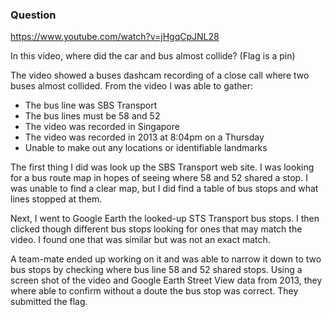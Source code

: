 ### Question
https://www.youtube.com/watch?v=jHgqCpJNL28

In this video, where did the car and bus almost collide? (Flag is a pin)



The video showed a buses dashcam recording of a close call where two buses almost collided. From the video I was able to gather:
-	The bus line was SBS Transport 
-	The bus lines must be 58 and 52
-	The video was recorded in Singapore
-	The video was recorded in 2013 at 8:04pm on a Thursday
-	Unable to make out any locations or identifiable landmarks
 
The first thing I did was look up the SBS Transport web site. I was looking for a bus route map in hopes of seeing where 58 and 52 shared a stop. I was unable to find a clear map, but I did find a table of bus stops and what lines stopped at them.

Next, I went to Google Earth the looked-up STS Transport bus stops. I then clicked though different bus stops looking for ones that may match the video. I found one that was similar but was not an exact match.

A team-mate ended up working on it and was able to narrow it down to two bus stops by checking where bus line 58 and 52 shared stops. Using a screen shot of the video and Google Earth Street View data from 2013, they where able to confirm without a doute the bus stop was correct. They submitted the flag. 

